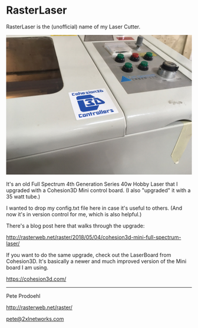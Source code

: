 # RasterLaser

RasterLaser is the (unofficial) name of my Laser Cutter.

![](Photos/cohesion3d-020.jpg)

It's an old Full Spectrum 4th Generation Series 40w Hobby Laser that I upgraded with a Cohesion3D Mini control board. (I also "upgraded" it with a 35 watt tube.)

I wanted to drop my config.txt file here in case it's useful to others. (And now it's in version control for me, which is also helpful.)


There's a blog post here that walks through the upgrade:

  http://rasterweb.net/raster/2018/05/04/cohesion3d-mini-full-spectrum-laser/


If you want to do the same upgrade, check out the LaserBoard from Cohesion3D. It's basically a newer and much improved version of the Mini board I am using.

  https://cohesion3d.com/


---

Pete Prodoehl

<http://rasterweb.net/raster/>

<pete@2xlnetworks.com>

